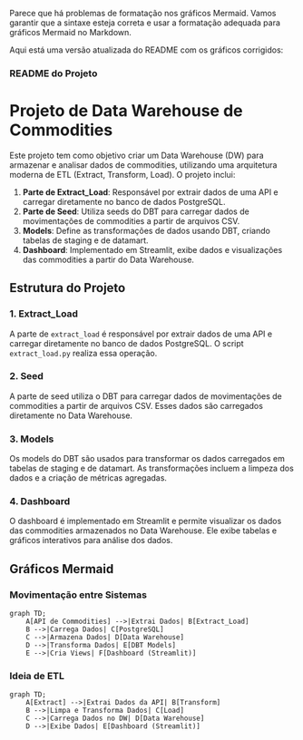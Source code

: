 Parece que há problemas de formatação nos gráficos Mermaid. Vamos garantir que a sintaxe esteja correta e usar a formatação adequada para gráficos Mermaid no Markdown.

Aqui está uma versão atualizada do README com os gráficos corrigidos:

### README do Projeto

# Projeto de Data Warehouse de Commodities

Este projeto tem como objetivo criar um Data Warehouse (DW) para armazenar e analisar dados de commodities, utilizando uma arquitetura moderna de ETL (Extract, Transform, Load). O projeto inclui:

1. **Parte de Extract_Load**: Responsável por extrair dados de uma API e carregar diretamente no banco de dados PostgreSQL.
2. **Parte de Seed**: Utiliza seeds do DBT para carregar dados de movimentações de commodities a partir de arquivos CSV.
3. **Models**: Define as transformações de dados usando DBT, criando tabelas de staging e de datamart.
4. **Dashboard**: Implementado em Streamlit, exibe dados e visualizações das commodities a partir do Data Warehouse.

## Estrutura do Projeto

### 1. Extract_Load

A parte de `extract_load` é responsável por extrair dados de uma API e carregar diretamente no banco de dados PostgreSQL. O script `extract_load.py` realiza essa operação.

### 2. Seed

A parte de seed utiliza o DBT para carregar dados de movimentações de commodities a partir de arquivos CSV. Esses dados são carregados diretamente no Data Warehouse.

### 3. Models

Os models do DBT são usados para transformar os dados carregados em tabelas de staging e de datamart. As transformações incluem a limpeza dos dados e a criação de métricas agregadas.

### 4. Dashboard

O dashboard é implementado em Streamlit e permite visualizar os dados das commodities armazenados no Data Warehouse. Ele exibe tabelas e gráficos interativos para análise dos dados.

## Gráficos Mermaid

### Movimentação entre Sistemas

```mermaid
graph TD;
    A[API de Commodities] -->|Extrai Dados| B[Extract_Load]
    B -->|Carrega Dados| C[PostgreSQL]
    C -->|Armazena Dados| D[Data Warehouse]
    D -->|Transforma Dados| E[DBT Models]
    E -->|Cria Views| F[Dashboard (Streamlit)]
```

### Ideia de ETL

```mermaid
graph TD;
    A[Extract] -->|Extrai Dados da API| B[Transform]
    B -->|Limpa e Transforma Dados| C[Load]
    C -->|Carrega Dados no DW| D[Data Warehouse]
    D -->|Exibe Dados| E[Dashboard (Streamlit)]
```